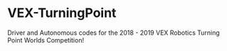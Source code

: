 # VEX-TurningPoint
Driver and Autonomous codes for the 2018 - 2019 VEX Robotics Turning Point Worlds Competition! 
